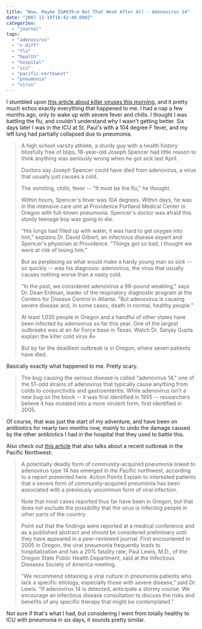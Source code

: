 ```yaml
---
title: "Wow, Maybe I&#039;m Not That Weak After All - Adenovirus 14"
date: "2007-12-19T18:42:40.000Z"
categories: 
  - "journal"
tags: 
  - "adenovirus"
  - "c-diff"
  - "flu"
  - "health"
  - "hospital"
  - "icu"
  - "pacific-northwest"
  - "pneumonia"
  - "virus"
---
```


I stumbled upon [this article about killer viruses this morning](http://www.cnn.com/2007/HEALTH/conditions/12/19/killer.cold/index.html), and it pretty much echos exactly everything that happened to me. I had a nap a few months ago, only to wake up with severe fever and chills. I thought I was battling the flu, and couldn't understand why I wasn't getting better. Six days later I was in the ICU at St. Paul's with a 104 degree F fever, and my left lung had partially collapsed due to pneumonia.

> A high school varsity athlete, a sturdy guy with a health history blissfully free of blips, 18-year-old Joseph Spencer had little reason to think anything was seriously wrong when he got sick last April.
> 
> Doctors say Joseph Spencer could have died from adenovirus, a virus that usually just causes a cold.
> 
> The vomiting, chills, fever -- "It must be the flu," he thought.
> 
> Within hours, Spencer's fever was 104 degrees. Within days, he was in the intensive care unit at Providence Portland Medical Center in Oregon with full-blown pneumonia. Spencer's doctor was afraid this sturdy teenage boy was going to die.
> 
> "His lungs had filled up with water, it was hard to get oxygen into him," explains Dr. David Gilbert, an infectious disease expert and Spencer's physician at Providence. "Things got so bad, I thought we were at risk of losing him."
> 
> But as perplexing as what would make a hardy young man so sick -- so quickly -- was his diagnosis: adenovirus, the virus that usually causes nothing worse than a nasty cold.
> 
> "In the past, we considered adenovirus a 98-pound weakling," says Dr. Dean Erdman, leader of the respiratory diagnostic program at the Centers for Disease Control in Atlanta. "But adenovirus is causing severe disease and, in some cases, death in normal, healthy people."
> 
> At least 1,035 people in Oregon and a handful of other states have been infected by adenovirus so far this year. One of the largest outbreaks was at an Air Force base in Texas. Watch Dr. Sanjay Gupta explain the killer cold virus Â»
> 
> But by far the deadliest outbreak is in Oregon, where seven patients have died.

Basically exactly what happened to me. Pretty scary.

> The bug causing the serious disease is called "adenovirus 14," one of the 51-odd strains of adenovirus that typically cause anything from colds to conjunctivitis and gastroenteritis. While adenovirus isn't a new bug on the block -- it was first identified in 1955 -- researchers believe it has mutated into a more virulent form, first identified in 2005.

Of course, that was just the start of my adventure, and have been on antibiotics for nearly two months now, mainly to undo the damage caused by the other antibiotics I had in the hospital that they used to battle this.

Also check out [this article](http://www.medpagetoday.com/MeetingCoverage/IDSAMeeting/tb/6923) that also talks about a recent outbreak in the Pacific Northwest:

> A potentially deadly form of community-acquired pneumonia linked to adenovirus type 14 has emerged in the Pacific northwest, according to a report presented here. Action Points Explain to interested patients that a severe form of community-acquired pneumonia has been associated with a previously uncommon form of viral infection.
> 
> Note that most cases reported thus far have been in Oregon, but that does not exclude the possibility that the virus is infecting people in other parts of the country.
> 
> Point out that the findings were reported at a medical conference and as a published abstract and should be considered preliminary until they have appeared in a peer-reviewed journal. First encountered in 2005 in Oregon, the viral pneumonia frequently leads to hospitalization and has a 20% fatality rate, Paul Lewis, M.D., of the Oregon State Public Health Department, said at the Infectious Diseases Society of America meeting.
> 
> "We recommend obtaining a viral culture in pneumonia patients who lack a specific etiology, especially those with severe disease," said Dr. Lewis. "If adenovirus 14 is detected, anticipate a stormy course. We encourage an infectious disease consultation to discuss the risks and benefits of any specific therapy that might be contemplated."

Not sure if that's what I had, but considering I went from totally healthy to ICU with pneumonia in six days, it sounds pretty similar.
